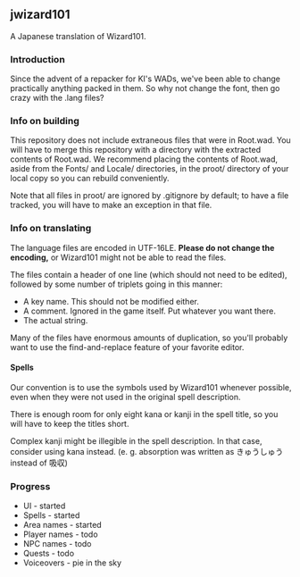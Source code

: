 ## jwizard101

A Japanese translation of Wizard101.

### Introduction

Since the advent of a repacker for KI's WADs, we've been able to change practically anything packed in them. So why not change the font, then go crazy with the .lang files?

### Info on building

This repository does not include extraneous files that were in Root.wad. You will have to merge this repository with a directory with the extracted contents of Root.wad. We recommend placing the contents of Root.wad, aside from the Fonts/ and Locale/ directories, in the proot/ directory of your local copy so you can rebuild conveniently.

Note that all files in proot/ are ignored by .gitignore by default; to have a file tracked, you will have to make an exception in that file.

### Info on translating

The language files are encoded in UTF-16LE. **Please do not change the encoding,** or Wizard101 might not be able to read the files.

The files contain a header of one line (which should not need to be edited), followed by some number of triplets going in this manner:

* A key name. This should not be modified either.
* A comment. Ignored in the game itself. Put whatever you want there.
* The actual string.

Many of the files have enormous amounts of duplication, so you'll probably want to use the find-and-replace feature of your favorite editor.

#### Spells

Our convention is to use the symbols used by Wizard101 whenever possible, even when they were not used in the original spell description.

There is enough room for only eight kana or kanji in the spell title, so you will have to keep the titles short.

Complex kanji might be illegible in the spell description. In that case, consider using kana instead. (e. g. absorption was written as きゅうしゅう instead of 吸収)

### Progress

* UI - started
* Spells - started
* Area names - started
* Player names - todo
* NPC names - todo
* Quests - todo
* Voiceovers - pie in the sky
